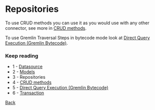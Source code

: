 # Repositories

To use CRUD methods you can use it as you would use with any other connector, see more in [CRUD methods](crud.md).

To use Gremlin Traversal Steps in bytecode mode look at [Direct Query Execution (Gremlin Bytecode)](bytecode.md).

### Keep reading
- 1 - [Datasource](datasource.md)
- 2 - [Models](models.md)
- 3 - Repositories
- 4 - [CRUD methods](crud.md)
- 5 - [Direct Query Execution (Gremlin Bytecode)](bytecode.md)
- 6 - [Transaction](transaction.md)

[Back](https://github.com/wesleymilan/loopback-connector-neptune)
